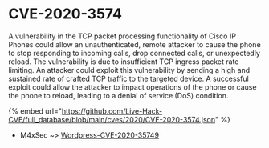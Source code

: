 # CVE-2020-3574

A vulnerability in the TCP packet processing functionality of Cisco IP Phones could allow an unauthenticated, remote attacker to cause the phone to stop responding to incoming calls, drop connected calls, or unexpectedly reload. The vulnerability is due to insufficient TCP ingress packet rate limiting. An attacker could exploit this vulnerability by sending a high and sustained rate of crafted TCP traffic to the targeted device. A successful exploit could allow the attacker to impact operations of the phone or cause the phone to reload, leading to a denial of service (DoS) condition.

{% embed url="https://github.com/Live-Hack-CVE/full_database/blob/main/cves/2020/CVE-2020-3574.json" %}


* M4xSec ~> [Wordpress-CVE-2020-35749](https://www.alice-snow.ru/2020/database/cve-2020-3574/wordpress-cve-2020-35749-m4xsec)